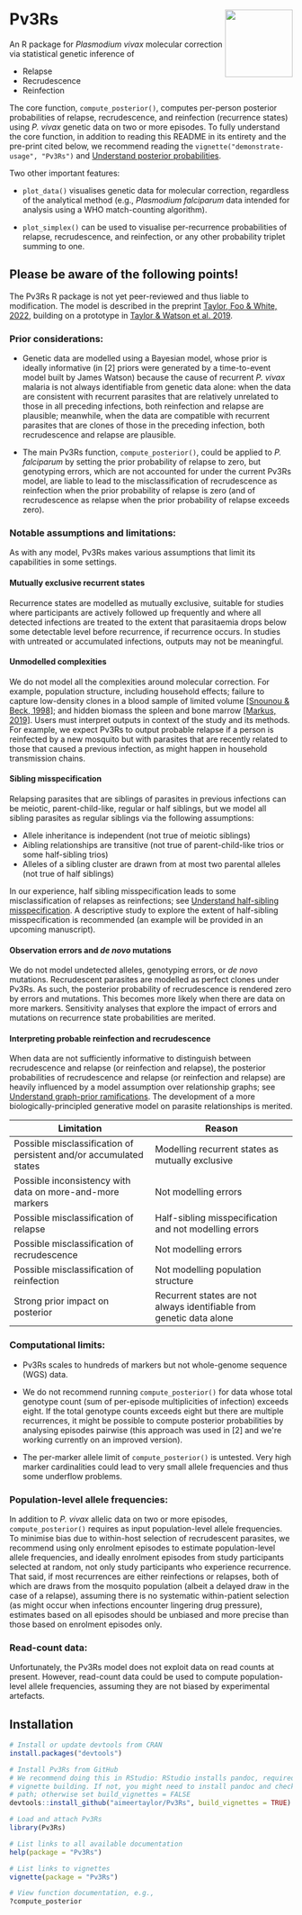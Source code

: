 # Pv3Rs <img src="man/figures/logo.png" align="right" alt="" width="120" />

An R package for *Plasmodium vivax* molecular correction via statistical genetic
inference of 

[//]: # (use same order as software note abstract)

- Relapse
- Recrudescence
- Reinfection

The core function, `compute_posterior()`, computes per-person posterior
probabilities of relapse, recrudescence, and reinfection (recurrence states)
using *P. vivax* genetic data on two or more episodes. To fully understand the
core function, in addition to reading this README in its entirety and the
pre-print cited below, we recommend reading the `vignette("demonstrate-usage",
"Pv3Rs")` and 
[Understand posterior probabilities](https://aimeertaylor.github.io/Pv3Rs/articles/posterior-probabilities.html).

Two other important features:

- `plot_data()` visualises genetic data for molecular
correction, regardless of the analytical method (e.g., *Plasmodium falciparum* 
data intended for analysis using a WHO match-counting algorithm).

- `plot_simplex()` can be used to visualise per-recurrence
probabilities of relapse, recrudescence, and reinfection, or any other
probability triplet summing to one.

## Please be aware of the following points!

The Pv3Rs R package is not yet peer-reviewed and thus liable to modification.
The model is described in the preprint 
[Taylor, Foo & White, 2022](https://doi.org/10.1101/2022.11.23.22282669), building on a prototype in 
[Taylor & Watson et al. 2019](https://doi.org/10.1038/s41467-019-13412-x).
### Prior considerations: 

- Genetic data are modelled using a Bayesian model, whose prior is ideally
informative (in [2] priors were generated by a time-to-event model
built by James Watson) because the cause of recurrent *P. vivax* malaria is not
always identifiable from genetic data alone: when the data are consistent with
recurrent parasites that are relatively unrelated to those in all preceding
infections, both reinfection and relapse are plausible; meanwhile, when the data
are compatible with recurrent parasites that are clones of those in the
preceding infection, both recrudescence and relapse are plausible.

- The main Pv3Rs function, `compute_posterior()`, could be applied to *P. falciparum* by setting the prior
probability of relapse to zero, but genotyping errors, which are not accounted
for under the current Pv3Rs model, are liable to lead to the misclassification
of recrudescence as reinfection when the prior probability of relapse is zero
(and of recrudescence as relapse when the prior probability of relapse exceeds
zero).

### Notable assumptions and limitations: 

As with any model, Pv3Rs makes various assumptions that limit its capabilities in
some settings.

#### Mutually exclusive recurrent states
Recurrence states are modelled as mutually exclusive, suitable for studies where 
participants are actively followed up frequently and where all detected 
infections are treated to the extent that parasitaemia drops 
below some detectable level before recurrence, if recurrence occurs.
In studies with untreated or accumulated infections, outputs may not
be meaningful.

#### Unmodelled complexities 
We do not model all the complexities around molecular correction. For example,
population structure, including household effects; failure to capture
low-density clones in a blood sample of limited volume
[[Snounou & Beck, 1998]](https://doi.org/10.1016/S0169-4758(98)01340-4); and 
hidden biomass the spleen and bone marrow
[[Markus, 2019]](https://doi.org/10.1016/j.pt.2019.08.009). Users must interpret
outputs in context of the study and its methods. For example, we expect Pv3Rs to
output probable relapse if a person is reinfected by a new mosquito but with
parasites that are recently related to those that caused a previous infection,
as might happen in household transmission chains.


#### Sibling misspecification
Relapsing parasites that are siblings of parasites in previous infections can be
meiotic, parent-child-like, regular or half siblings, but we model all sibling
parasites as regular siblings via the following assumptions: 

- Allele inheritance is independent (not true of meiotic siblings)
- Aibling relationships are transitive (not true of parent-child-like trios or some half-sibling trios)
- Alleles of a sibling cluster are drawn from at most two parental alleles (not true of half siblings)

In our experience, half sibling misspecification leads to some misclassification
of relapses as reinfections; see 
[Understand half-sibling misspecification](https://aimeertaylor.github.io/Pv3Rs/articles/half-siblings.pdf). 
A descriptive study to explore the extent of half-sibling misspecification is 
recommended (an example will be provided in an upcoming manuscript).

#### Observation errors and *de novo* mutations
We do not model undetected alleles, genotyping errors, or *de novo* mutations. 
Recrudescent parasites are modelled as perfect clones under Pv3Rs. As 
such, the posterior probability of recrudescence is rendered zero by errors and 
mutations. This becomes more likely when there are data on more markers. Sensitivity 
analyses that explore the impact of errors and mutations on recurrence state 
probabilities are merited.

#### Interpreting probable reinfection and recrudescence
When data are not sufficiently informative to distinguish between recrudescence
and relapse (or reinfection and relapse), the posterior probabilities of
recrudescence and relapse (or reinfection and relapse) are heavily influenced by
a model assumption over relationship graphs; see
[Understand graph-prior ramifications](https://aimeertaylor.github.io/Pv3Rs/articles/enumerate.pdf). 
The development of a more biologically-principled generative model on parasite 
relationships is merited.

Limitation | Reason
----------- | ------
Possible misclassification of persistent and/or accumulated states | Modelling recurrent states as mutually exclusive
Possible inconsistency with data on more-and-more markers | Not modelling errors
Possible misclassification of relapse | Half-sibling misspecification and not modelling errors
Possible misclassification of recrudescence | Not modelling errors
Possible misclassification of reinfection | Not modelling population structure
Strong prior impact on posterior | Recurrent states are not always identifiable from genetic data alone


### Computational limits:

- Pv3Rs scales to hundreds of markers but not whole-genome sequence (WGS) data.  

- We do not recommend running `compute_posterior()` for data whose total
genotype count (sum of per-episode multiplicities of infection) exceeds eight.
If the total genotype counts exceeds eight but there are multiple recurrences,
it might be possible to compute posterior probabilities by analysing episodes
pairwise (this approach was used in [2] and we're working currently on an
improved version).

- The per-marker allele limit of `compute_posterior()` is untested. 
Very high marker cardinalities could lead to very small allele frequencies and 
thus some underflow problems. 


### Population-level allele frequencies: 

In addition to *P. vivax* allelic data on two or more episodes,
`compute_posterior()` requires as input population-level allele frequencies. To
minimise bias due to within-host selection of recrudescent parasites, we
recommend using only enrolment episodes to estimate population-level allele
frequencies, and ideally enrolment episodes from study participants selected at
random, not only study participants who experience recurrence. That said, if
most recurrences are either reinfections or relapses, both of which are draws
from the mosquito population (albeit a delayed draw in the case of a relapse),
assuming there is no systematic within-patient selection (as might occur when
infections encounter lingering drug pressure), estimates based on all episodes
should be unbiased and more precise than those based on enrolment episodes only.

### Read-count data: 

Unfortunately, the Pv3Rs model does not exploit data on read counts at present.
However, read-count data could be used to compute population-level allele
frequencies, assuming they are not biased by experimental artefacts.


## Installation 

```r
# Install or update devtools from CRAN
install.packages("devtools")

# Install Pv3Rs from GitHub 
# We recommend doing this in RStudio: RStudio installs pandoc, required for
# vignette building. If not, you might need to install pandoc and check its
# path; otherwise set build_vignettes = FALSE
devtools::install_github("aimeertaylor/Pv3Rs", build_vignettes = TRUE)

# Load and attach Pv3Rs
library(Pv3Rs)

# List links to all available documentation
help(package = "Pv3Rs")

# List links to vignettes
vignette(package = "Pv3Rs")

# View function documentation, e.g., 
?compute_posterior
```

